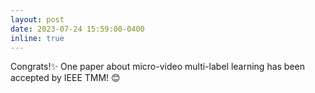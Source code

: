 ```yaml
---
layout: post
date: 2023-07-24 15:59:00-0400
inline: true
---
```

Congrats!:sparkles: One paper about micro-video multi-label learning has been accepted by IEEE TMM! :blush:
